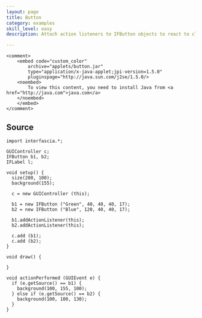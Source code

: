 ```yaml
---
layout: page
title: Button
category: examples
skill_level: easy
description: Attach action listeners to IFButton objects to react to click events

---
```



<object classid="clsid:java.test">
	<param name="code" value="applets/button.jar" />
	<param name="image" value="loading.gif">
	
	<comment>
		<embed code="custom_color"
			archive="applets/button.jar" 
			type="application/x-java-applet;jpi-version=1.5.0"
			pluginspage="http://java.sun.com/j2se/1.5.0/>
		<noembed>
			To view this content, you need to install Java from <a href="http://java.com">java.com</a>
		</noembed>
		</embed>
	</comment>
</object>


Source
------

	import interfascia.*;
	
	GUIController c;
	IFButton b1, b2;
	IFLabel l;
	
	void setup() {
	  size(200, 100);
	  background(155);
	  
	  c = new GUIController (this);
	  
	  b1 = new IFButton ("Green", 40, 40, 40, 17);
	  b2 = new IFButton ("Blue", 120, 40, 40, 17);
	
	  b1.addActionListener(this);
	  b2.addActionListener(this);
	
	  c.add (b1);
	  c.add (b2);
	}
	
	void draw() {
	
	}
	
	void actionPerformed (GUIEvent e) {
	  if (e.getSource() == b1) {
	    background(100, 155, 100);
	  } else if (e.getSource() == b2) {
	    background(100, 100, 130);
	  }
	}

